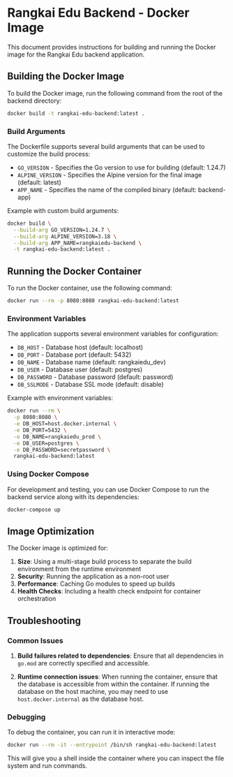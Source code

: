 # Rangkai Edu Backend - Docker Image

This document provides instructions for building and running the Docker image for the Rangkai Edu backend application.

## Building the Docker Image

To build the Docker image, run the following command from the root of the backend directory:

```bash
docker build -t rangkai-edu-backend:latest .
```

### Build Arguments

The Dockerfile supports several build arguments that can be used to customize the build process:

- `GO_VERSION` - Specifies the Go version to use for building (default: 1.24.7)
- `ALPINE_VERSION` - Specifies the Alpine version for the final image (default: latest)
- `APP_NAME` - Specifies the name of the compiled binary (default: backend-app)

Example with custom build arguments:

```bash
docker build \
  --build-arg GO_VERSION=1.24.7 \
  --build-arg ALPINE_VERSION=3.18 \
  --build-arg APP_NAME=rangkaiedu-backend \
  -t rangkai-edu-backend:latest .
```

## Running the Docker Container

To run the Docker container, use the following command:

```bash
docker run --rm -p 8080:8080 rangkai-edu-backend:latest
```

### Environment Variables

The application supports several environment variables for configuration:

- `DB_HOST` - Database host (default: localhost)
- `DB_PORT` - Database port (default: 5432)
- `DB_NAME` - Database name (default: rangkaiedu_dev)
- `DB_USER` - Database user (default: postgres)
- `DB_PASSWORD` - Database password (default: password)
- `DB_SSLMODE` - Database SSL mode (default: disable)

Example with environment variables:

```bash
docker run --rm \
  -p 8080:8080 \
  -e DB_HOST=host.docker.internal \
  -e DB_PORT=5432 \
  -e DB_NAME=rangkaiedu_prod \
  -e DB_USER=postgres \
  -e DB_PASSWORD=secretpassword \
  rangkai-edu-backend:latest
```

### Using Docker Compose

For development and testing, you can use Docker Compose to run the backend service along with its dependencies:

```bash
docker-compose up
```

## Image Optimization

The Docker image is optimized for:

1. **Size**: Using a multi-stage build process to separate the build environment from the runtime environment
2. **Security**: Running the application as a non-root user
3. **Performance**: Caching Go modules to speed up builds
4. **Health Checks**: Including a health check endpoint for container orchestration

## Troubleshooting

### Common Issues

1. **Build failures related to dependencies**: Ensure that all dependencies in `go.mod` are correctly specified and accessible.

2. **Runtime connection issues**: When running the container, ensure that the database is accessible from within the container. If running the database on the host machine, you may need to use `host.docker.internal` as the database host.

### Debugging

To debug the container, you can run it in interactive mode:

```bash
docker run --rm -it --entrypoint /bin/sh rangkai-edu-backend:latest
```

This will give you a shell inside the container where you can inspect the file system and run commands.